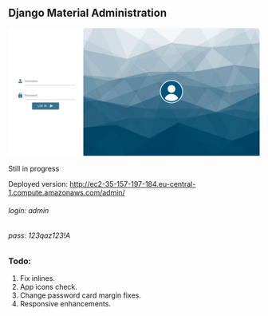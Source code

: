 ## Django Material Administration

![Layout](https://github.com/MaistrenkoAnton/django-material-admin/blob/master/app/demo/screens/login.png)


Still in progress

Deployed version:
http://ec2-35-157-197-184.eu-central-1.compute.amazonaws.com/admin/

###### login: admin
###### pass: 123qaz123!A

### Todo:

1. Fix inlines.
2. App icons check.
3. Change password card margin fixes.
4. Responsive enhancements.

